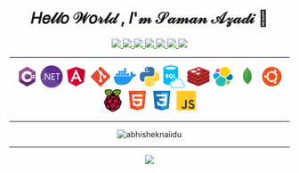  <h1 align="center">𝐻𝑒𝓁𝓁𝑜 𝒲𝑜𝓇𝓁𝒹 , 𝐼'𝓂 𝒮𝒶𝓂𝒶𝓃 𝒜𝓏𝒶𝒹𝒾 👋</h1>

 <p align="center"> 
  <a href="https://coffeete.ir" alt="Follow on coffeete">
   <img src="https://img.shields.io/badge/-coffeete-silver?style=flat&logo=coffeete&logoColor=white" />
 </a>

 <a href="https://twitter.com/intent/follow?screen_name=saman_azadi_" alt="Follow on Twitter">
   <img src="https://img.shields.io/badge/-saman_azadi_-00acee?style=flat&logo=Twitter&logoColor=white" />
 </a>
 <a href="https://www.linkedin.com/in/saman-azadi/" alt="Connect on LinkedIn">
   <img src="https://img.shields.io/badge/-samanazadi-0072b1?style=flat&logo=Linkedin&logoColor=white" />
 </a>
 <a href="mailto:samanazadi1996@gmail.com" alt="Gmail">
   <img src="https://img.shields.io/badge/-samanazadi1996@gmail.com-c14438?style=flat&logo=Gmail&logoColor=white" />
 </a>
 <a href="https://t.me/sam_i_x" alt="Contact on Telegram">
   <img src="https://img.shields.io/badge/-saman1996-88ff88?style=flat&logo=Telegram&logoColor=white" />
 </a>
 <a href="https://www.instagram.com/saman_azadi_/" alt="Follow on instagram">
   <img src="https://img.shields.io/badge/-saman_azadi_-aa00ff?style=flat&logo=instagram&logoColor=white" />
 </a>
 <a href="https://virgool.io/@SamanAzadi" alt="Follow on virgool">
   <img src="https://img.shields.io/badge/-virgool-silver?style=flat&logo=virgool&logoColor=white" />
 </a>
</p>

---

<div align="center">

 <code><a target="_blank" href="#" rel="noopener noreferrer nofollow" ><img async height="40" src="https://raw.githubusercontent.com/samanazadi1996/samanazadi1996/2acfcb6af0e04bf81fc44757b70ea62e50e57b21/Icons/csharp.svg" style="max-width: 100%;"></a></code>
<code><a target="_blank" href="#" rel="noopener noreferrer nofollow" ><img async height="40" src="https://raw.githubusercontent.com/samanazadi1996/samanazadi1996/2acfcb6af0e04bf81fc44757b70ea62e50e57b21/Icons/dotnet.svg" style="max-width: 100%;"></a></code>
<code><a target="_blank" href="#" rel="noopener noreferrer nofollow" ><img async height="40" src="https://raw.githubusercontent.com/samanazadi1996/samanazadi1996/2acfcb6af0e04bf81fc44757b70ea62e50e57b21/Icons/angular.svg" style="max-width: 100%;"></a></code>
<code><a target="_blank" href="#" rel="noopener noreferrer nofollow" ><img async height="40" src="https://raw.githubusercontent.com/samanazadi1996/samanazadi1996/2acfcb6af0e04bf81fc44757b70ea62e50e57b21/Icons/git.svg" style="max-width: 100%;"></a></code>
<code><a target="_blank" href="#" rel="noopener noreferrer nofollow" ><img async height="40" src="https://raw.githubusercontent.com/samanazadi1996/samanazadi1996/2acfcb6af0e04bf81fc44757b70ea62e50e57b21/Icons/docker.svg" style="max-width: 100%;"></a></code>
<code><a target="_blank" href="#" rel="noopener noreferrer nofollow" ><img async height="40" src="https://raw.githubusercontent.com/samanazadi1996/samanazadi1996/2acfcb6af0e04bf81fc44757b70ea62e50e57b21/Icons/python.svg" style="max-width: 100%;"></a></code>
<code><a target="_blank" href="#" rel="noopener noreferrer nofollow" ><img async height="40" src="https://raw.githubusercontent.com/samanazadi1996/samanazadi1996/2acfcb6af0e04bf81fc44757b70ea62e50e57b21/Icons/sql.svg" style="max-width: 100%;"></a></code>
<code><a target="_blank" href="#" rel="noopener noreferrer nofollow" ><img async height="40" src="https://raw.githubusercontent.com/samanazadi1996/samanazadi1996/2acfcb6af0e04bf81fc44757b70ea62e50e57b21/Icons/redis.svg" style="max-width: 100%;"></a></code>
<code><a target="_blank" href="#" rel="noopener noreferrer nofollow" ><img async height="40" src="https://raw.githubusercontent.com/samanazadi1996/samanazadi1996/2acfcb6af0e04bf81fc44757b70ea62e50e57b21/Icons/elk.svg" style="max-width: 100%;"></a></code>
<code><a target="_blank" href="#" rel="noopener noreferrer nofollow" ><img async height="40" src="https://raw.githubusercontent.com/samanazadi1996/samanazadi1996/2acfcb6af0e04bf81fc44757b70ea62e50e57b21/Icons/mongo.svg" style="max-width: 100%;"></a></code>
<code><a target="_blank" href="#" rel="noopener noreferrer nofollow" ><img async height="40" src="https://raw.githubusercontent.com/samanazadi1996/samanazadi1996/2acfcb6af0e04bf81fc44757b70ea62e50e57b21/Icons/ubuntu.svg" style="max-width: 100%;"></a></code>
<code><a target="_blank" href="#" rel="noopener noreferrer nofollow" ><img async height="40" src="https://raw.githubusercontent.com/samanazadi1996/samanazadi1996/2acfcb6af0e04bf81fc44757b70ea62e50e57b21/Icons/raspberrypi.svg" style="max-width: 100%;"></a></code>
<code><a target="_blank" href="#" rel="noopener noreferrer nofollow" ><img async height="40" src="https://raw.githubusercontent.com/samanazadi1996/samanazadi1996/2acfcb6af0e04bf81fc44757b70ea62e50e57b21/Icons/html.svg" style="max-width: 100%;"></a></code>
<code><a target="_blank" href="#" rel="noopener noreferrer nofollow" ><img async height="40" src="https://raw.githubusercontent.com/samanazadi1996/samanazadi1996/2acfcb6af0e04bf81fc44757b70ea62e50e57b21/Icons/css.svg" style="max-width: 100%;"></a></code>
<code><a target="_blank" href="#" rel="noopener noreferrer nofollow" ><img async height="40" src="https://raw.githubusercontent.com/samanazadi1996/samanazadi1996/2acfcb6af0e04bf81fc44757b70ea62e50e57b21/Icons/js.svg" style="max-width: 100%;"></a></code>
</div>

---

<p align="center"> <img src="https://github-readme-stats.vercel.app/api?username=samanazadi1996&show_icons=true&theme=cobalt" alt="abhisheknaiidu" />

 <hr/>
  <p align="center"> 

 <a href="http://www.coffeete.ir/Saman">
       <img src="http://www.coffeete.ir/images/buttons/lemonchiffon.png?v=1" style="width:260px;"  class="hover-grow"/>
</a>
 </p>
